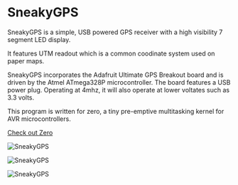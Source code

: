 # SneakyGPS

SneakyGPS is a simple, USB powered GPS receiver with a high visibility 7 segment
LED display.

It features UTM readout which is a common coodinate system used on paper maps.

SneakyGPS incorporates the Adafruit Ultimate GPS Breakout board and is driven by
the Atmel ATmega328P microcontroller.  The board features a USB power plug.
Operating at 4mhz, it will also operate at lower voltates such as 3.3 volts.

This program is written for zero, a tiny pre-emptive multitasking kernel for AVR microcontrollers.

[Check out Zero](https://github.com/TechnoCosmic/zero)

![SneakyGPS](https://storage.googleapis.com/kyoto.catchpole.net/sneakygps-board.jpg "SneakyGPS")

![SneakyGPS](https://storage.googleapis.com/kyoto.catchpole.net/sneakygps-mac.jpg "SneakyGPS")

![SneakyGPS](https://storage.googleapis.com/kyoto.catchpole.net/sneakygps-eda.png "SneakyGPS")
 
